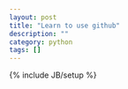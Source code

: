 ```yaml
---
layout: post
title: "Learn to use github"
description: ""
category: python
tags: []
---
```

{% include JB/setup %}
